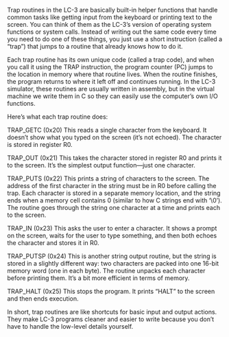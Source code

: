 Trap routines in the LC-3 are basically built-in helper functions that handle common tasks like getting input from the keyboard or printing text to the screen. You can think of them as the LC-3’s version of operating system functions or system calls. Instead of writing out the same code every time you need to do one of these things, you just use a short instruction (called a “trap”) that jumps to a routine that already knows how to do it.

Each trap routine has its own unique code (called a trap code), and when you call it using the TRAP instruction, the program counter (PC) jumps to the location in memory where that routine lives. When the routine finishes, the program returns to where it left off and continues running. In the LC-3 simulator, these routines are usually written in assembly, but in the virtual machine we write them in C so they can easily use the computer’s own I/O functions.

Here’s what each trap routine does:

TRAP_GETC (0x20)
This reads a single character from the keyboard. It doesn’t show what you typed on the screen (it’s not echoed). The character is stored in register R0.

TRAP_OUT (0x21)
This takes the character stored in register R0 and prints it to the screen. It’s the simplest output function—just one character.

TRAP_PUTS (0x22)
This prints a string of characters to the screen. The address of the first character in the string must be in R0 before calling the trap. Each character is stored in a separate memory location, and the string ends when a memory cell contains 0 (similar to how C strings end with ‘\0’). The routine goes through the string one character at a time and prints each to the screen.

TRAP_IN (0x23)
This asks the user to enter a character. It shows a prompt on the screen, waits for the user to type something, and then both echoes the character and stores it in R0.

TRAP_PUTSP (0x24)
This is another string output routine, but the string is stored in a slightly different way: two characters are packed into one 16-bit memory word (one in each byte). The routine unpacks each character before printing them. It’s a bit more efficient in terms of memory.

TRAP_HALT (0x25)
This stops the program. It prints “HALT” to the screen and then ends execution.

In short, trap routines are like shortcuts for basic input and output actions. They make LC-3 programs cleaner and easier to write because you don’t have to handle the low-level details yourself.